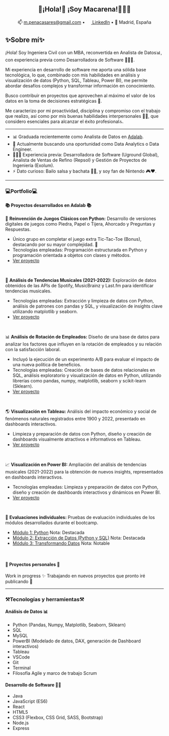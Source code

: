 <h2 align="center">👋¡Hola!👋 ¡Soy Macarena!👩🏽‍💻 </h2>
<p align="center">
  📫 <a href="mailto:m.penacasares@gmail.com">m.penacasares@gmail.com</a> •
  <a href="https://www.linkedin.com/in/mpenacasares/"><img src="https://img.icons8.com/color/96/000000/linkedin-circled.png" height="16"/> LinkedIn</a> •
  📍 Madrid, España
</p>

## ✨Sobre mí✨
¡Hola! Soy Ingeniera Civil con un MBA, reconvertida en Analista de Datos📊, con experiencia previa como Desarrolladora de Software 👩🏽‍💻.

Mi experiencia en desarrollo de software me aporta una sólida base tecnológica, lo que, combinado con mis habilidades en análisis y visualización de datos (Python, SQL, Tableau, Power BI), me permite abordar desafíos complejos y transformar información en conocimiento.

Busco contribuir en proyectos que aprovechen al máximo el valor de los datos en la toma de decisiones estratégicas 🚀.

Me caracterizo por mi proactividad, disciplina y compromiso con el trabajo que realizo, así como por mis buenas habilidades interpersonales 🤝🏽, que considero esenciales para alcanzar el éxito profesional🔝.

---
- 📊 Graduada recientemente como Analista de Datos en <a href="https://adalab.es/bootcamp-data/">Adalab</a>.  
- 🚀 Actualmente buscando una oportunidad como Data Analytics o Data Engineer.  
- 👩🏽‍💻 Experiencia previa: Desarrolladora de Software (Uground Global), Analista de Ventas de Refino (Repsol) y Gestión de Proyectos de Ingeniería (Exolum).  
- ⚡ Dato curioso: Bailo salsa y bachata 💃🏽, y soy fan de Nintendo 🎮❤.  
---

<h3 align="left">💻Portfolio💻</h3>
<h4>📚 Proyectos desarrollados en Adalab 📚</h4>

👾 **Reinvención de Juegos Clásicos con Python:** Desarrollo de versiones digitales de juegos como Piedra, Papel o Tijera, Ahorcado y Preguntas y Respuestas. <br>
<ul>
  <li>Único grupo en completar el juego extra Tic-Tac-Toe (Bonus), destacando por su mayor complejidad. 💪</li>
  <li>Tecnologías empleadas: Programación estructurada en Python y programación orientada a objetos con clases y métodos.</li>
  <li><a href="https://github.com/mpenacasares/equipo1-juegos-Python-data-promoK">Ver proyecto</a></li>
</ul>
<br>

🎵 **Análisis de Tendencias Musicales (2021-2022):** Exploración de datos obtenidos de las APIs de Spotify, MusicBrainz y Last.fm para identificar tendencias musicales. <br>
<ul>
  <li>Tecnologías empleadas: Extracción y limpieza de datos con Python, análisis de patrones con pandas y SQL, y visualización de insights clave utilizando matplotlib y seaborn.</li>
  <li><a href="https://github.com/mpenacasares/equipo-2-musicStream-data-promoK">Ver proyecto</a></li>
</ul>
<br>

📊 **Análisis de Rotación de Empleados:** Diseño de una base de datos para analizar los factores que influyen en la rotación de empleados y su relación con la satisfacción laboral. <br>
<ul>
  <li>Incluyó la ejecución de un experimento A/B para evaluar el impacto de una nueva política de beneficios.</li>
  <li>Tecnologías empleadas: Creación de bases de datos relacionales en SQL, análisis exploratorio y visualización de datos en Python, utilizando librerías como pandas, numpy, matplotlib, seaborn y scikit-learn (Sklearn).</li>
  <li><a href="https://github.com/mpenacasares/project-da-promo-K-modulo-3-team-4">Ver proyecto</a></li>
</ul>
<br>

🌎 **Visualización en Tableau:** Análisis del impacto económico y social de fenómenos naturales registrados entre 1900 y 2022, presentado en dashboards interactivos. <br>
<ul>
  <li>Limpieza y preparación de datos con Python, diseño y creación de dashboards visualmente atractivos e informativos en Tableau.</li>
  <li><a href="https://public.tableau.com/app/profile/elena.dur.n3545/viz/modulo4pair8_17378862403040/D1_Portada2">Ver proyecto</a></li>
</ul>
<br>

📈 **Visualización en Power BI:** Ampliación del análisis de tendencias musicales (2021-2022) para la obtención de nuevos insights, representados en dashboards interactivos. <br>
<ul>
  <li>Tecnologías empleadas: Limpieza y preparación de datos con Python, diseño y creación de dashboards interactivos y dinámicos en Power BI.</li>
  <li><a href="https://github.com/mpenacasares/pair-programming-modulo-4-power-bi">Ver proyecto</a></li>
</ul>
<br>

📝 **Evaluaciones individuales:** Pruebas de evaluación individuales de los módulos desarrollados durante el bootcamp. <br>
<ul>
  <li><a href="https://github.com/mpenacasares/bda-modulo-1-evaluacion-final-mpenacasares">Módulo 1: Python</a> Nota: Destacada</li>
  <li><a href="https://github.com/mpenacasares/bda-modulo-2-evaluacion-final-mpenacasares">Módulo 2: Extracción de Datos (Python y SQL)</a> Nota: Destacada</li>
  <li><a href="https://github.com/mpenacasares/bda-modulo-3-evaluacion-final-mpenacasares">Módulo 3: Transformando Datos</a> Nota: Notable</li>
</ul>
<br>
<h4>📁 Proyectos personales 📁</h4>
Work in progress ✨ Trabajando en nuevos proyectos que pronto iré publicando 💪
<hr>

<h3 align="left">⚒️Tecnologías y herramientas⚒️</h3>
<h4>Análisis de Datos 📊</h4>
<ul>
  <li>Python (Pandas, Numpy, Matplotlib, Seaborn, Sklearn) </li>
  <li>SQL</li>
  <li>MySQL</li>
  <li>PowerBI (Modelado de datos, DAX, generación de Dashboard interactivos) </li>
  <li>Tableau</li>
  <li>VSCode</li>
  <li>Git</li>
  <li>Terminal</li>
  <li>Filosofía Agile y marco de trabajo Scrum</li>
</ul>
<h4>Desarrollo de Software 👩‍💻</h4>
<ul>
  <li>Java</li>
  <li>JavaScript (ES6)</li>
  <li>React</li>
  <li>HTML5</li>
  <li>CSS3 (Flexbox, CSS Grid, SASS, Bootstrap)</li>
  <li>Node.js</li>
  <li>Express</li>
</ul>
